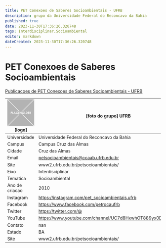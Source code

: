 ```yaml
---
title: PET Conexoes de Saberes Socioambientais - UFRB
description: grupo da Universidade Federal do Reconcavo da Bahia
published: true
date: 2023-11-30T17:36:26.320748
tags: Interdisciplinar,Socioambiental
editor: markdown
dateCreated: 2023-11-30T17:36:26.320748
---
```


# PET Conexoes de Saberes Socioambientais

[Publicacoes de PET Conexoes de Saberes Socioambientais - UFRB](/atividade/56PETConexoesdeSaberesSocioambientaisUFRB/feed.md)

| ![placeholder.png](/placeholder.png) [logo] | [foto do grupo] UFRB         |
| ------------------------------------------- | ------------------------------------------------- |
| Universidade                                | Universidade Federal do Reconcavo da Bahia      |
| Campus                                      | Campus Cruz das Almas            |
| Cidade                                      | Cruz das Almas             |
| Email                                       | petsocioambientais@ccaab.ufrb.edu.br             |
| Site                                        | www2.ufrb.edu.br/petsocioambientais/              |
| Eixo                                        | Interdisciplinar              |
| Tematica                                    | Socioambiental          |
| Ano de criacao                              | 2010        |
| Instagram                                   | https://instagram.com/pet_socioambientais.ufrb         |
| Facebook                                    | https://www.facebook.com/petrocaufrb          |
| Twitter                                     | https://twitter.com/@           |
| YouTube                                     | https://www.youtube.com/channel/UC7d8HxwhOT889yx0Di969Vw           |
| Contato                                     | nan         |
| Estado                                      |  BA            |
| Site                                        | www2.ufrb.edu.br/petsocioambientais/ |
